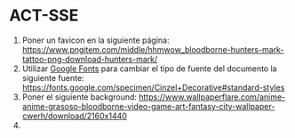 # ACT-SSE
1. Poner un favicon en la siguiente página: https://www.pngitem.com/middle/hhmwow_bloodborne-hunters-mark-tattoo-png-download-hunters-mark/
2. Utilizar [Google Fonts](https://fonts.google.com/) para cambiar el tipo de fuente del documento la siguiente fuente: https://fonts.google.com/specimen/Cinzel+Decorative#standard-styles
3. Poner el siguiente background: https://www.wallpaperflare.com/anime-anime-grasoso-bloodborne-video-game-art-fantasy-city-wallpaper-cwerh/download/2160x1440
4. 
